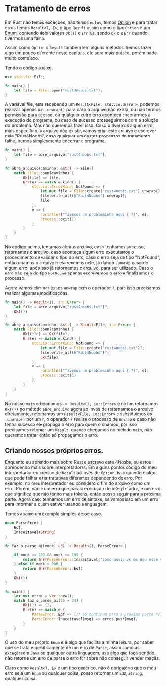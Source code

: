 # Tratamento de erros

Em Rust não temos exceções, não temos `nulos`, temos [Option](./07-option.md) e para tratar erros temos `Result<T, E>`, o tipo `Result` assim como o tipo `Option` é um [Enum](./02-enums.md), contendo dois valores `Ok(T)` e `Err(E)`, sendo `Ok` o e `Err` quando tivermos uma falha.

Assim como `Option` o `Result` também tem alguns métodos. Iremos fazer algo um pouco diferente neste capítulo, ele sera mais prático, porém nada muito complexo.

Tendo o código abaixo.

```rust
use std::fs::File;

fn main() {
    let file = File::open("rust4noobs.txt");
}
```

A variável file, esta recebendo um `Result<File, std::io::Error>`, podemos realizar apenas um `.unwrap()` para caso o arquivo não exista, ou não termos permissão para acesso, ou qualquer outro erro aconteça encerarmos a execução do programa, ou caso de sucesso prosseguirmos com a solução do problema. Mas não queremos fazer isso. Caso o tivermos algum erro, mais específico, o arquivo não existir, vamos criar este arquivo e escrever nele "Rust4Noobs", caso qualquer um destes processos do tratamento falhe, iremos simplesmente encerrar o programa.

```rust
fn main() {
    let file = abre_arquivo("rust4noobs.txt");
}

fn abre_arquivo(caminho: &str) -> File {
    match File::open(caminho) {
        Ok(file) => file,
        Err(e) => match e.kind() {
            std::io::ErrorKind::NotFound => {
                let mut file = File::create("rust4noobs.txt").unwrap();
                file.write_all(b"Rust4Noobs").unwrap();
                file
            },
            e => {
                eprintln!("Tivemos um probleminha aqui {:?}", e);
                process::exit(1)
            }
        }
    }
}
```

No código acima, tentamos abrir o arquivo, caso tenhamos sucesso, retornamos o arquivo, caso aconteça algum erro executamos o procedimento de validar o tipo do erro, caso o erro seja do tipo "NotFound", então criamos o arquivo e escrevemos nele, já dando `.unwrap` caso de algum erro, após isso já retornamos o arquivo, para ser utilizado. Caso o erro não seja do tipo `NotFound` apenas escrevemos o erro e finalizamos o processo.

Agora vamos eliminar esses `unwrap` com o operador `?`, para isso precisamos realizar algumas modificações. 

```rust
fn main() -> Result<(), io::Error> {
    let file = abre_arquivo("rust4noobs.txt")?;
    Ok(())
}

fn abre_arquivo(caminho: &str) -> Result<File, io::Error> {
    match File::open(caminho) {
        Ok(file) => Ok(file),
        Err(e) => match e.kind() {
            std::io::ErrorKind::NotFound => {
                let mut file = File::create("rust4noobs.txt")?;
                file.write_all(b"Rust4Noobs")?;
                Ok(file)
            },
            e => {
                eprintln!("Tivemos um probleminha aqui {:?}", e);
                process::exit(1)
            }
        }
    }
}
```

No nosso `main` adicionamos ```-> Result<(), io::Error>``` e no fim retornamos  `Ok(())` no método `abre_arquivo` agora ao invés de retornarmos o arquivo diretamente, retornamos um `Result<File, io::Error>` e substituímos os `.unwrap()` por um `?`, o operador `?` realiza o processo de `unwrap` e caso não tenha sucesso ele propaga o erro para quem o chamou, por isso precisamos retornar um `Result`, quando chegamos no método `main`, não queremos tratar então só propagamos o erro.

## Criando nossos próprios erros.

Enquanto eu aprendo mais sobre Rust e escrevo este 4Noobs, eu estou aprendendo mais sobre interpretadores. Em alguns pontos código do meu interpretador eu preciso de `Result` ao invés de `Option`, isso quando é algo que pode falhar e ter tratativas diferentes dependendo do  erro. Por exemplo, no meu interpretador eu considero o fim do arquivo como um erro. Porém, não é um erro que para a execução do interpretador, é um erro que significa que não tenho mais tokens, então posso seguir para a próxima parte. Agora caso tenhamos um erro de sintaxe, salvamos isso em um erro para informar a quem estiver usando a linguagem.

Temos abaixo um exemplo simples desse caso.

```rust
enum ParseError {
    Eof,
    Inaceitavel(String)
}

fn faz_o_parse_ai(mock: u8) -> Result<(), ParseError> {
    
    if mock >= 100 && mock <= 199 {
        return Err(ParseError::Inaceitavel("como assim vc me deu esse valor?".to_string()));
    } else if mock > 200 {
        return Err(ParseError::Eof)
    }
    Ok(())
}

fn main() {
    let mut erros = Vec::new();
    match faz_o_parse_ai(35 + 34) {
        Ok(()) => {},
        Err(e) => match e {
            ParseError::Eof => {/* só continua para a próxima parte */},
            ParseError::Inaceitavel(msg) => erros.push(msg),
        }
    }
}
```

O uso do meu próprio `Enum` e é algo que facilita a minha leitura, por saber que se trata especificamente de um erro de `Parse`, assim como as `exceções`em `Java` ou qualquer outra linguagem, use algo que faça sentido, não retorne um erro de parse o erro for sobre não conseguir vender maçãs.

Claro como `Result<T, E>` é um tipo genérico, não é obrigatório que o meu erro seja um `Enum` ou qualquer coisa, posso retornar um `i32`, `String`, qualquer coisa.